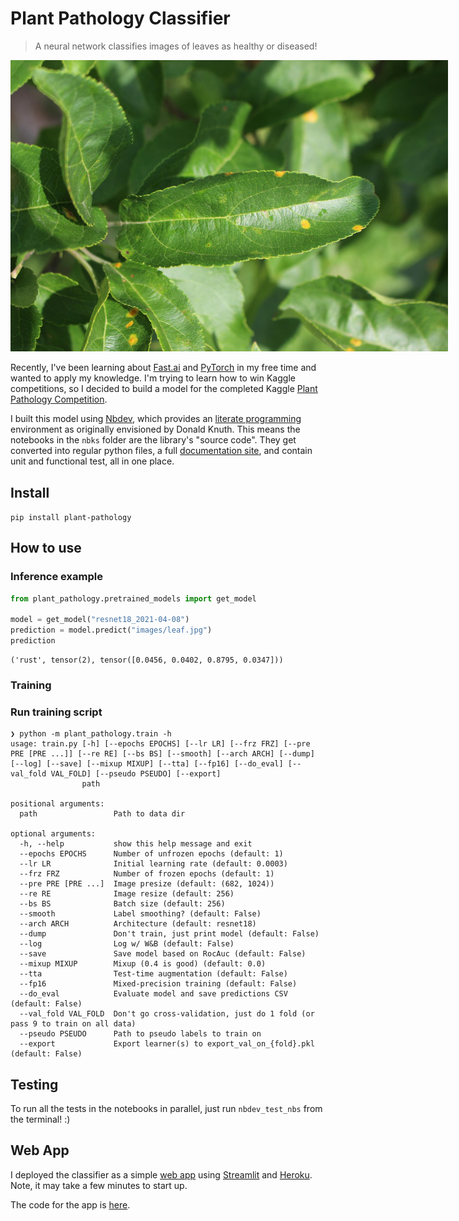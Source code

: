 # Plant Pathology Classifier
> A neural network classifies images of leaves as healthy or diseased!

<img alt="A picture of a leaf" src="nbks/images/leaf.jpg" width="700" style="max-width: 700px">

Recently, I've been learning about [Fast.ai](https://docs.fast.ai/) and [PyTorch](https://pytorch.org/) in my free time and wanted to apply my knowledge. I'm trying to learn how to win Kaggle competitions, so I decided to build a model for the completed Kaggle [Plant Pathology Competition](https://www.kaggle.com/c/plant-pathology-2020-fgvc7/overview).

I built this model using [Nbdev](https://nbdev.fast.ai/), which provides an [literate programming](https://en.wikipedia.org/wiki/Literate_programming) environment as originally envisioned by Donald Knuth. This means the notebooks in the `nbks` folder are the library's "source code". They get converted into regular python files, a full [documentation site](https://bwolfson97.github.io/plant_pathology/), and contain unit and functional test, all in one place.

## Install

`pip install plant-pathology`

## How to use

### Inference example

```python
from plant_pathology.pretrained_models import get_model

model = get_model("resnet18_2021-04-08")
prediction = model.predict("images/leaf.jpg")
prediction
```












    ('rust', tensor(2), tensor([0.0456, 0.0402, 0.8795, 0.0347]))



### Training

### Run training script

```
❯ python -m plant_pathology.train -h
usage: train.py [-h] [--epochs EPOCHS] [--lr LR] [--frz FRZ] [--pre PRE [PRE ...]] [--re RE] [--bs BS] [--smooth] [--arch ARCH] [--dump] [--log] [--save] [--mixup MIXUP] [--tta] [--fp16] [--do_eval] [--val_fold VAL_FOLD] [--pseudo PSEUDO] [--export]
                path

positional arguments:
  path                 Path to data dir

optional arguments:
  -h, --help           show this help message and exit
  --epochs EPOCHS      Number of unfrozen epochs (default: 1)
  --lr LR              Initial learning rate (default: 0.0003)
  --frz FRZ            Number of frozen epochs (default: 1)
  --pre PRE [PRE ...]  Image presize (default: (682, 1024))
  --re RE              Image resize (default: 256)
  --bs BS              Batch size (default: 256)
  --smooth             Label smoothing? (default: False)
  --arch ARCH          Architecture (default: resnet18)
  --dump               Don't train, just print model (default: False)
  --log                Log w/ W&B (default: False)
  --save               Save model based on RocAuc (default: False)
  --mixup MIXUP        Mixup (0.4 is good) (default: 0.0)
  --tta                Test-time augmentation (default: False)
  --fp16               Mixed-precision training (default: False)
  --do_eval            Evaluate model and save predictions CSV (default: False)
  --val_fold VAL_FOLD  Don't go cross-validation, just do 1 fold (or pass 9 to train on all data)
  --pseudo PSEUDO      Path to pseudo labels to train on
  --export             Export learner(s) to export_val_on_{fold}.pkl (default: False)
```

## Testing

To run all the tests in the notebooks in parallel, just run `nbdev_test_nbs` from the terminal! :)

## Web App

I deployed the classifier as a simple [web app](https://plant-pathology-classifier.herokuapp.com/) using [Streamlit](https://streamlit.io/) and [Heroku](https://www.heroku.com/). Note, it may take a few minutes to start up.

The code for the app is [here](https://github.com/bwolfson97/plant_pathology_app).

